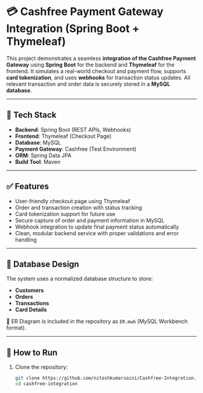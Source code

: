 # 💳 Cashfree Payment Gateway Integration (Spring Boot + Thymeleaf)

This project demonstrates a seamless **integration of the Cashfree Payment Gateway** using **Spring Boot** for the backend and **Thymeleaf** for the frontend. It simulates a real-world checkout and payment flow, supports **card tokenization**, and uses **webhooks** for transaction status updates. All relevant transaction and order data is securely stored in a **MySQL database**.

---

## 🔧 Tech Stack

- **Backend**: Spring Boot (REST APIs, Webhooks)
- **Frontend**: Thymeleaf (Checkout Page)
- **Database**: MySQL
- **Payment Gateway**: Cashfree (Test Environment)
- **ORM**: Spring Data JPA
- **Build Tool**: Maven

---

## ✅ Features

- User-friendly checkout page using Thymeleaf
- Order and transaction creation with status tracking
- Card tokenization support for future use
- Secure capture of order and payment information in MySQL
- Webhook integration to update final payment status automatically
- Clean, modular backend service with proper validations and error handling

---

## 🧠 Database Design

The system uses a normalized database structure to store:
- **Customers**
- **Orders**
- **Transactions**
- **Card Details**

📎 ER Diagram is included in the repository as `ER.mwb` (MySQL Workbench format).

---

## 🧪 How to Run

1. Clone the repository:

   ```bash
   git clone https://github.com/niteshkumarsaini/Cashfree-Integration.git
   cd cashfree-integration

